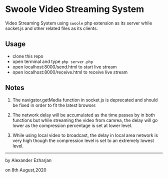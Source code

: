 # Swoole Video Streaming System
Video Streaming System using `swoole` php extension as its server while socket.js and other related files as its clients.



## Usage
- clone this repo
- open terminal and type `php server.php`
- open localhost:8000/send.html to start live stream
- open localhost:8000/receive.html to receive live stream




## Notes


1. The navigator.getMedia function in socket.js is deprecated and should be fixed in order to fit the latest browser.

2. The network delay will be accumulated as the time passes by in both functions but while streaming the video from camrea, the delay will go lower as the compression percentage is set at lower level.

3. While using local video to broadcast, the delay in local area network is very high though the compression level is set to an extremely lowest level.


---

<p aligh="right">by Alexander Ezharjan</p>
<p aligh="right">on 8th August,2020</p>